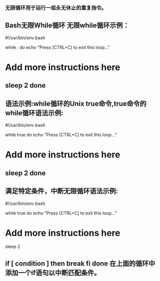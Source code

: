 ### 无限循环用于运行一组永无休止的重复指令。

Bash无限While循环
无限while循环示例：
-----------------
#!/usr/bin/env bash

while :
do
echo "Press [CTRL+C] to exit this loop..."
# Add more instructions here
sleep 2
done
-----------------
语法示例:while循环的Unix true命令,true命令的while循环语法示例:
-----------------
#!/usr/bin/env bash

while true
do
echo "Press [CTRL+C] to exit this loop..."
# Add more instructions here
sleep 2
done
-----------------
满足特定条件，中断无限循环语法示例:
-----------------
#!/usr/bin/env bash

while true
do
echo "Press [CTRL+C] to exit this loop..."
# Add more instructions here
sleep 2

if [ condition ]
then
break
fi
done
在上面的循环中添加一个if语句以中断匹配条件。
-----------------



